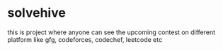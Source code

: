 # solvehive

this is project where anyone can see the upcoming contest on different platform like gfg, codeforces, codechef, leetcode etc
